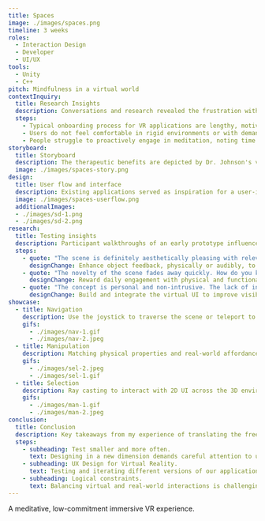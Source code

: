 ```yaml
---
title: Spaces
image: ./images/spaces.png
timeline: 3 weeks
roles: 
  - Interaction Design
  - Developer
  - UI/UX
tools:
  - Unity
  - C++
pitch: Mindfulness in a virtual world
contextInquiry:
  title: Research Insights
  description: Conversations and research revealed the frustration with virtual experiences, highlighting key actions needed for a meditative game.
  steps:
    - Typical onboarding process for VR applications are lengthy, motivating users to quit the experience.
    - Users do not feel comfortable in rigid environments or with demanding in-game commands.
    - People struggle to proactively engage in meditation, noting time and awareness as challenges.
storyboard:
  title: Storyboard
  description: The therapeutic benefits are depicted by Dr. Johnson's virtual method of treatment for traumatic events.
  image: ./images/spaces-story.png
design:
  title: User flow and interface
  description: Existing applications served as inspiration for a user-interface that emphasizes selection and navigation features.
  image: ./images/spaces-userflow.png
  additionalImages:
  - ./images/sd-1.png
  - ./images/sd-2.png
research:
  title: Testing insights
  description: Participant walkthroughs of an early prototype influenced changes to key frames and interaction flows.
  steps:
    - quote: "The scene is definitely aesthetically pleasing with relevant interactions available. Objects can provide more feedback to feel less static."
      designChange: Enhance object feedback, physically or audibly, to match realistic physics. Provide secondary actions in-line with therapeutic goals.
    - quote: "The novelty of the scene fades away quickly. How do you keep the user motivated to use and return to the application?"
      designChange: Reward daily engagement with physical and functional expansions to map. Implement task completion and tracking for autosaving.
    - quote: "The concept is personal and non-intrusive. The lack of interface clarity makes the user's goals vague. Subtle indicators would be useful."
      designChange: Build and integrate the virtual UI to improve visibility of system status and clarity of application objective. Add tooltips and pop-ups for learnability.
showcase:
  - title: Navigation
    description: Use the joystick to traverse the scene or teleport to a location anchor when in range.
    gifs:
      - ./images/nav-1.gif
      - ./images/nav-2.jpeg
  - title: Manipulation
    description: Matching physical properties and real-world affordances within our virtual scene.
    gifs:
      - ./images/sel-2.jpeg
      - ./images/sel-1.gif
  - title: Selection
    description: Ray casting to interact with 2D UI across the 3D environment.
    gifs:
      - ./images/man-1.gif
      - ./images/man-2.jpeg
conclusion:
  title: Conclusion
  description: Key takeaways from my experience of translating the freedom of physical interactions into a virtual environment. 
  steps:
    - subheading: Test smaller and more often.
      text: Designing in a new dimension demands careful attention to user flow. In our project, ensuring natural and learnable interactions is crucial. Smaller tests validate the design before expanding the application.
    - subheading: UX Design for Virtual Reality.
      text: Testing and iterating different versions of our application has deepened my understanding of effective design strategies, essential for creating immersive virtual experiences that engage users' senses.
    - subheading: Logical constraints.
      text: Balancing virtual and real-world interactions is challenging due to technical constraints. Unrealistic behaviors can break immersion. Efficient error prevention through guided user actions reduces revisions and speeds up development.
---
```


A meditative, low-commitment immersive VR experience.